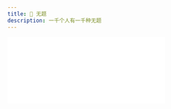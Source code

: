 ```yaml
---
title: 🌅 无题
description: 一千个人有一千种无题
---
```


<client-only>
<iframe
  frameborder="no"
  border="0"
  marginwidth="0"
  marginheight="0"
  width=355
  height=150
  src="//music.163.com/outchain/player?type=2&id=520847330&auto=0"
/>
<p style="text-align: center;">
  <a rel="nofollow" href="https://music.163.com/#/song?id=520847330">网易云直达</a>
</p>
</client-only>

---

> 根本没人关心你写的是什么，也没人会看完你的长篇大论，更不会有人注意到你发完秒删，欲言又止的话，大家都是幸福快乐，安安稳稳的睡觉，睡醒后刷一下手机，然后感慨一句：这傻了吧唧 一天到晚的。
> <name>小木易</name>

> 弹完了 舍友问我 为什么不唱[多多捂脸]
> <name>薛三岁9425</name>

> 听完这首歌又激起了我练吉他的激情，于是我从满是灰的柜子里拿出了我满是灰的吉他，深情地弹了一首53231323
> <name>改个昵称还要积分</name>

> 等我学会了一定回来评论
> <name>嘎嘣儿先生</name>

